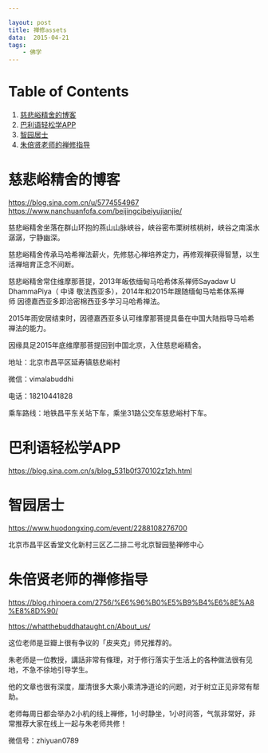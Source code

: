 ```yaml
---

layout: post
title: 禅修assets
data:  2015-04-21
tags:
    - 佛学
---
```


# Table of Contents

1.  [慈悲峪精舍的博客](#org5b02425)
2.  [巴利语轻松学APP](#org39a724a)
3.  [智园居士](#orgd4603c2)
4.  [朱倍贤老师的禅修指导](#org9d42f13)



<a id="org5b02425"></a>

# 慈悲峪精舍的博客

<https://blog.sina.com.cn/u/5774554967>
<https://www.nanchuanfofa.com/beijingcibeiyujianjie/>

慈悲峪精舍坐落在群山环抱的燕山山脉峡谷，峡谷密布栗树核桃树，峡谷之南溪水潺潺，宁静幽深。

慈悲峪精舍传承马哈希禅法薪火，先修慈心禅培养定力，再修观禅获得智慧，以生活禅培育正念不间断。

慈悲峪精舍常住维摩那菩提，2013年皈依缅甸马哈希体系禅师Sayadaw U DhammaPiya（ 中译 敬法西亚多），2014年和2015年跟随缅甸马哈希体系禅师 因德嘉西亚多即洽密棉西亚多学习马哈希禅法。

2015年雨安居结束时，因德嘉西亚多认可维摩那菩提具备在中国大陆指导马哈希禅法的能力。

因缘具足2015年底维摩那菩提回到中国北京，入住慈悲峪精舍。

地址：北京市昌平区延寿镇慈悲峪村

微信：vimalabuddhi

电话：18210441828

乘车路线：地铁昌平东关站下车，乘坐31路公交车慈悲峪村下车。


<a id="org39a724a"></a>

# 巴利语轻松学APP

<https://blog.sina.com.cn/s/blog_531b0f370102z1zh.html>


<a id="orgd4603c2"></a>

# 智园居士

<https://www.huodongxing.com/event/2288108276700>

北京巿昌平区香堂文化新村三区乙二排二号北京智园塾禅修中心


<a id="org9d42f13"></a>

# 朱倍贤老师的禅修指导

<https://blog.rhinoera.com/2756/%E6%96%B0%E5%B9%B4%E6%8E%A8%E8%8D%90/>

<https://whatthebuddhataught.cn/About_us/>

这位老师是豆瓣上很有争议的「皮夹克」师兄推荐的。

朱老师是一位教授，講話非常有條理，对于修行落实于生活上的各种做法很有见地，不急不徐地引导学生。

他的文章也很有深度，厘清很多大乘小乘清净道论的问题，对于树立正见非常有帮助。

老师每周日都会举办2小机的线上禅修，1小时静坐，1小时问答，气氛非常好，非常推荐大家在线上一起与朱老师共修！

微信号：zhiyuan0789

